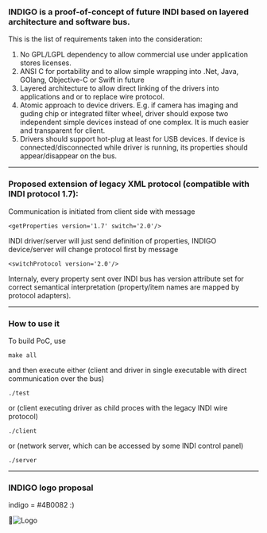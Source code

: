 ### INDIGO is a proof-of-concept of future INDI based on layered architecture and software bus.

This is the list of requirements taken into the consideration:

1. No GPL/LGPL dependency to allow commercial use under application stores licenses.
2. ANSI C for portability and to allow simple wrapping into .Net, Java, GOlang, Objective-C or Swift in future
3. Layered architecture to allow direct linking of the drivers into applications and or to replace wire protocol.
4. Atomic approach to device drivers. E.g. if camera has imaging and guding chip or integrated filter wheel, driver should expose two independent simple devices instead of one complex. It is much easier and transparent for client.
5. Drivers should support hot-plug at least for USB devices. If device is connected/disconnected while driver is running, its properties should appear/disappear on the bus.

------------------------------------------------------------------------------------------------

### Proposed extension of legacy XML protocol (compatible with INDI protocol 1.7):

Communication is initiated from client side with message

`<getProperties version='1.7' switch='2.0'/>`

INDI driver/server will just send definition of properties, INDIGO device/server will change protocol first by message

`<switchProtocol version='2.0'/>`

Internaly, every property sent over INDI bus has version attribute set for correct semantical interpretation (property/item names are mapped by protocol adapters).

------------------------------------------------------------------------------------------------

### How to use it

To build PoC, use

`make all`

and then execute either (client and driver in single executable with direct communication over the bus)

`./test`

or (client executing driver as child proces with the legacy INDI wire protocol)

`./client`

or (network server, which can be accessed by some INDI control panel)

`./server`

------------------------------------------------------------------------------------------------

### INDIGO logo proposal

indigo = #4B0082 :)

![Logo](http://www.indigo-astronomy.org/images/logo.png)

